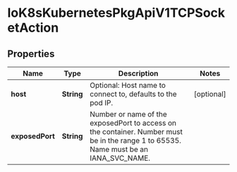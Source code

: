 
# IoK8sKubernetesPkgApiV1TCPSocketAction

## Properties
Name | Type | Description | Notes
------------ | ------------- | ------------- | -------------
**host** | **String** | Optional: Host name to connect to, defaults to the pod IP. |  [optional]
**exposedPort** | **String** | Number or name of the exposedPort to access on the container. Number must be in the range 1 to 65535. Name must be an IANA_SVC_NAME. | 



